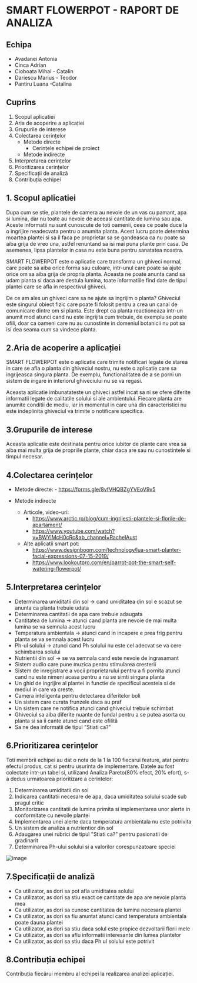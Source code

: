 # SMART FLOWERPOT - RAPORT DE ANALIZA
## Echipa
  * Avadanei Antonia
  * Cinca Adrian
  * Cioboata Mihai - Catalin
  * Dariescu Marius - Teodor
  * Pantiru Luana -Catalina

## Cuprins
  1. Scopul aplicatiei
  2. Aria de acoperire a aplicației
  3. Grupurile de interese	
  4. Colectarea cerințelor	
      -	Metode directe	
        -	Cerințele echipei de proiect	
      -	Metode indirecte	
  5. Interpretarea cerințelor	
  6. Prioritizarea cerințelor	
  7. Specificații de analiză	
  8. Contribuția echipei	

## 1. Scopul aplicatiei
Dupa cum se stie, plantele de camera au nevoie de un vas cu pamant, apa si lumina, dar nu toate au nevoie de aceeasi cantitate de lumina sau apa. Aceste informatii nu sunt cunoscute de toti oamenii, ceea ce poate duce la o ingrijire neadecvata pentru o anumita planta. Acest lucru poate determina moartea plantei si sa il faca pe proprietar sa se gandeasca ca nu poate sa aiba grija de vreo  una, astfel renuntand sa isi mai puna plante prin casa. De asemenea, lipsa plantelor in casa nu este buna pentru sanatatea noastra.

SMART FLOWERPOT este o aplicatie care transforma un ghiveci normal, care poate sa aiba orice forma sau culoare, intr-unul care poate sa ajute orice om sa aiba grija de propria planta. Aceasta ne poate anunta cand sa udam planta si daca are destula lumina, toate informatiile find date de tipul plantei care se afla in respectivul ghiveci.

De ce am ales un ghiveci care sa ne ajute sa ingrijim o planta? Ghiveciul este singurul obiect fizic care poate fi folosit pentru a crea un canal de comunicare dintre om si planta. Este drept ca planta reactioneaza intr-un anumit mod atunci cand nu este ingrijita cum trebuie, de exemplu se poate ofili, doar ca oameni care nu au cunostinte in domeniul botanicii nu pot sa isi dea seama cum sa vindece planta. 

## 2.Aria de acoperire a aplicației
SMART FLOWERPOT este o aplicatie care trimite notificari legate de starea in care se afla o planta din ghiveciul nostru, nu este o aplicatie care sa ingrijeasca singura planta. De exemplu, functionalitatea de a se porni un sistem de irigare in interiorul ghiveciului nu se va regasi.

Aceasta aplicatie imbunatateste un ghiveci astfel incat sa ni se ofere diferite informatii legate de calitatile solului si ale ambientului. Fiecare planta are anumite conditii de mediu, iar in momentul in care una din caracteristici nu este indeplinita ghiveciul va trimite o notificare specifica.

## 3.Grupurile de interese
Aceasta aplicatie este destinata pentru orice iubitor de plante care vrea sa aiba mai multa grija de propriile plante, chiar daca are sau nu cunostintele si timpul necesar.

## 4.Colectarea cerințelor

   * Metode directe:
    - https://forms.gle/8vfVHQBZgYVEoV9v5
      
   * Metode indirecte
   
        - Articole, video-uri: 
            - https://www.arctic.ro/blog/cum-ingrijesti-plantele-si-florile-de-apartament/
            - https://www.youtube.com/watch?v=BWYiMcH0cRc&ab_channel=RachelAust
        - Alte aplicatii smart pot:
            - https://www.designboom.com/technology/lua-smart-planter-facial-expressions-07-15-2019/
            - https://www.lookoutpro.com/en/parrot-pot-the-smart-self-watering-flowerpot/
      
## 5.Interpretarea cerințelor

  * Determinarea umiditatii din sol -> cand umiditatea din sol e scazut se anunta ca planta trebuie udata
  * Determinarea cantitatii de apa care trebuie adaugata
  * Cantitatea de lumina -> atunci cand planta are nevoie de mai multa lumina se va semnala acest lucru
  * Temperatura ambientala -> atunci cand in incapere e prea frig pentru planta se va semnala acest lucru
  * Ph-ul solului -> atunci cand Ph solului nu este cel adecvat se va cere schimbarea solului
  * Nutrientii din sol -> se va semnala cand este nevoie de ingrasamant 
  * Sistem audio care pune muzica pentru stimularea cresterii
  * Sistem de inregistrare a vocii proprietarului pentru a fi pornita atunci cand nu este nimeni acasa pentru a nu se simti singura planta
  * Un ghid de ingrijire al plantei in functie de specificul acesteia si de mediul in care va creste.
  * Camera inteligenta pentru detectarea diferitelor boli
  * Un sistem care curata frunzele daca au praf
  * Un sistem care ne notifica atunci cand ghiveciul trebuie schimbat
  * Ghiveciul sa aiba diferite nuante de fundal pentru a se putea asorta cu planta si sa ii cante atunci cand este ofilită
  * Sa ne dea informatii de tipul "Stiati ca?"

## 6.Prioritizarea cerințelor
Toti membrii echipei au dat o nota de la 1 la 100 fiecarui feature, atat pentru efectul produs, cat si pentru usurinta de implementare.
Datele au fost colectate intr-un tabel si, utilizand Analiza Pareto(80% efect, 20% efort), s-a dedus urmatoarea prioritizare a cerintelor:

1. Determinarea umiditatii din sol
2. Indicarea cantitatii necesare de apa, daca umiditatea solului scade sub pragul critic
3. Monitorizarea cantitatii de lumina primita si implementarea unor alerte in conformitate cu nevoile plantei
4. Implementarea unei alerte daca temperatura ambientala nu este potrivita
5. Un sistem de analiza a nutrientior din sol
6. Adaugarea unei rubrici de tipul "Stiati ca?" pentru pasionatii de gradinarit
7. Determinarea Ph-ului solului si a valorilor corespunzatoare speciei

![image](https://user-images.githubusercontent.com/24314568/111199840-c978f400-85c9-11eb-8174-71be01e82f23.png)

## 7.Specificații de analiză
   * Ca utilizator, as dori sa pot afla umiditatea solului
   * Ca utilizator, as dori sa stiu exact ce cantitate de apa are nevoie planta mea
   * Ca utilizator, as dori sa cunosc cantitatea de lumina necesara plantei
   * Ca utilizator, as dori sa fiu anuntat atunci cand temperatura ambientala poate dauna plantei
   * Ca utilizator, as dori sa stiu daca solul este propice dezvoltarii florii mele
   * Ca utilizator, as dori sa aflu informatii interesante din lumea plantelor
   * Ca utilizator, as dori sa stiu daca Ph ul solului este potrivit

## 8.Contribuția echipei
Contribuția fiecărui membru al echipei la realizarea analizei aplicației.
